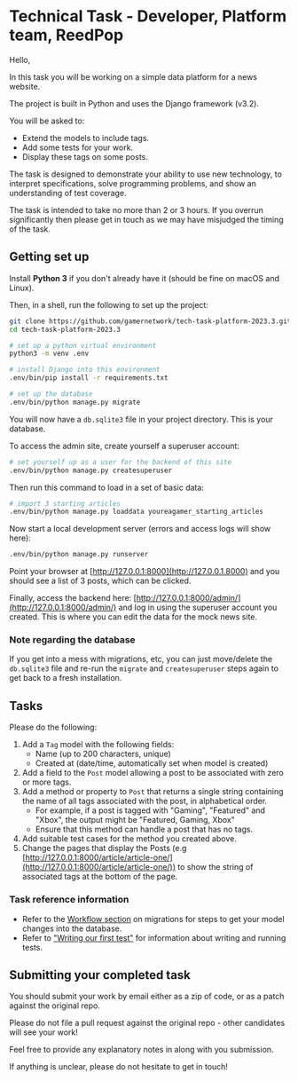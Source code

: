 # Technical Task - Developer, Platform team, ReedPop

Hello,

In this task you will be working on a simple data platform for a news website.

The project is built in Python and uses the Django framework (v3.2).

You will be asked to:

  - Extend the models to include tags.
  - Add some tests for your work.
  - Display these tags on some posts.

The task is designed to demonstrate your ability to use new technology, to interpret specifications, solve programming problems, and show an understanding of test coverage.

The task is intended to take no more than 2 or 3 hours. If you overrun significantly then please get in touch as we may have misjudged the timing of the task.

## Getting set up

Install **Python 3** if you don't already have it (should be fine on macOS and Linux).

Then, in a shell, run the following to set up the project:

```bash
git clone https://github.com/gamernetwork/tech-task-platform-2023.3.git
cd tech-task-platform-2023.3

# set up a python virtual environment
python3 -m venv .env

# install Django into this environment
.env/bin/pip install -r requirements.txt

# set up the database
.env/bin/python manage.py migrate
```

You will now have a `db.sqlite3` file in your project directory. This is your database.

To access the admin site, create yourself a superuser account:
```bash
# set yourself up as a user for the backend of this site
.env/bin/python manage.py createsuperuser
```

Then run this command to load in a set of basic data:
```bash
# import 3 starting articles
.env/bin/python manage.py loaddata youreagamer_starting_articles
```

Now start a local development server (errors and access logs will show here):
```bash
.env/bin/python manage.py runserver
```

Point your browser at [http://127.0.0.1:8000](http://127.0.0.1.8000) and you should see a list of 3 posts, which can be clicked.

Finally, access the backend here: [http://127.0.0.1:8000/admin/](http://127.0.0.1:8000/admin/) and log in using the superuser account you created. This is where you can edit the data for the mock news site.

### Note regarding the database

If you get into a mess with migrations, etc, you can just move/delete the `db.sqlite3` file and re-run the `migrate` and `createsuperuser` steps again to get back to a fresh installation.

## Tasks

Please do the following:

  1. Add a `Tag` model with the following fields:
     * Name (up to 200 characters, unique)
     * Created at (date/time, automatically set when model is created)
  1. Add a field to the `Post` model allowing a post to be associated with zero or more tags.
  1. Add a method or property to `Post` that returns a single string containing the name of all tags associated with the post, in alphabetical order.
     * For example, if a post is tagged with "Gaming", "Featured" and "Xbox", the output might be "Featured, Gaming, Xbox"
     * Ensure that this method can handle a post that has no tags.
  1. Add suitable test cases for the method you created above.
  1. Change the pages that display the Posts (e.g [http://127.0.0.1:8000/article/article-one/](http://127.0.0.1:8000/article/article-one/)) to show the string of associated tags at the bottom of the page.

### Task reference information

* Refer to the [Workflow section](https://docs.djangoproject.com/en/3.2/topics/migrations/#workflow) on migrations for steps to get your model changes into the database.
* Refer to ["Writing our first test"](https://docs.djangoproject.com/en/3.2/intro/tutorial05/#writing-our-first-test) for information about writing and running tests. 

## Submitting your completed task

You should submit your work by email either as a zip of code, or as a patch against the original repo.

Please do not file a pull request against the original repo - other candidates will see your work!

Feel free to provide any explanatory notes in along with you submission.

If anything is unclear, please do not hesitate to get in touch!
